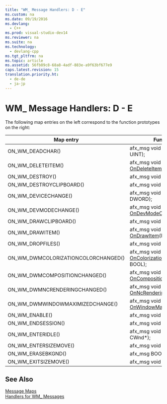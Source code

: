 ```yaml
---
title: "WM_ Message Handlers: D - E"
ms.custom: na
ms.date: 09/19/2016
ms.devlang: 
  - C++
ms.prod: visual-studio-dev14
ms.reviewer: na
ms.suite: na
ms.technology: 
  - devlang-cpp
ms.tgt_pltfrm: na
ms.topic: article
ms.assetid: 56fb89c8-68a8-4adf-883e-a9f63bf677e9
caps.latest.revision: 15
translation.priority.ht: 
  - de-de
  - ja-jp
---
```

# WM_ Message Handlers: D - E
The following map entries on the left correspond to the function prototypes on the right:  
  
|Map entry|Function prototype|  
|---------------|------------------------|  
|ON_WM_DEADCHAR()|afx_msg void [OnDeadChar](../vs140/CWnd--OnDeadChar.md)(UINT, UINT, UINT);|  
|ON_WM_DELETEITEM()|afx_msg void [OnDeleteItem](../vs140/CWnd--OnDeleteItem.md)(LPDELETEITEMSTRUCT);|  
|ON_WM_DESTROY()|afx_msg void [OnDestroy](../vs140/CWnd--OnDestroy.md)();|  
|ON_WM_DESTROYCLIPBOARD()|afx_msg void [OnDestroyClipboard](../vs140/CWnd--OnDestroyClipboard.md)();|  
|ON_WM_DEVICECHANGE()|afx_msg void [OnDeviceChange](../vs140/CWnd--OnDeviceChange.md)(UINT, DWORD);|  
|ON_WM_DEVMODECHANGE()|afx_msg void [OnDevModeChange](../vs140/CWnd--OnDevModeChange.md)(LPSTR);|  
|ON_WM_DRAWCLIPBOARD()|afx_msg void [OnDrawClipboard](../vs140/CWnd--OnDrawClipboard.md)();|  
|ON_WM_DRAWITEM()|afx_msg void [OnDrawItem](../vs140/CWnd--OnDrawItem.md)(LPDRAWITEMSTRUCT);|  
|ON_WM_DROPFILES()|afx_msg void [OnDropFiles](../vs140/CWnd--OnDropFiles.md)(HDROP);|  
|ON_WM_DWMCOLORIZATIONCOLORCHANGED()|afx_msg void [OnColorizationColorChanged](../vs140/CWnd--OnColorizationColorChanged.md)(DWORD, BOOL);|  
|ON_WM_DWMCOMPOSITIONCHANGED()|afx_msg void [OnCompositionChanged](../vs140/CWnd--OnCompositionChanged.md)();|  
|ON_WM_DWMNCRENDERINGCHANGED()|afx_msg void [OnNcRenderingChanged](../vs140/CWnd--OnNcRenderingChanged.md)(BOOL);|  
|ON_WM_DWMWINDOWMAXIMIZEDCHANGE()|afx_msg void [OnWindowMaximizedChanged](../vs140/CWnd--OnWindowMaximizedChanged.md)(BOOL);|  
|ON_WM_ENABLE()|afx_msg void [OnEnable](../vs140/CWnd--OnEnable.md)(BOOL);|  
|ON_WM_ENDSESSION()|afx_msg void [OnEndSession](../vs140/CWnd--OnEndSession.md)(BOOL);|  
|ON_WM_ENTERIDLE()|afx_msg void [OnEnterIdle](../vs140/CWnd--OnEnterIdle.md)(UINT, CWnd*);|  
|ON_WM_ENTERSIZEMOVE()|afx_msg void [OnEnterSizeMove](../vs140/CWnd--OnEnterSizeMove.md)();|  
|ON_WM_ERASEBKGND()|afx_msg BOOL [OnEraseBkgnd](../vs140/CWnd--OnEraseBkgnd.md)(CDC*);|  
|ON_WM_EXITSIZEMOVE()|afx_msg void [OnExitSizeMove](../vs140/CWnd--OnExitSizeMove.md)();|  
  
## See Also  
 [Message Maps](../vs140/Message-Maps--MFC-.md)   
 [Handlers for WM_ Messages](../vs140/Handlers-for-WM_-Messages.md)